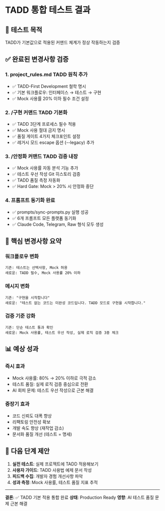 # TADD 통합 테스트 결과

## 🧪 테스트 목적
TADD가 기본값으로 적용된 커맨드 체계가 정상 작동하는지 검증

## ✅ 완료된 변경사항 검증

### 1. project_rules.md TADD 원칙 추가
- ✅ TADD-First Development 철학 명시
- ✅ 기본 워크플로우: 인터페이스 → 테스트 → 구현
- ✅ Mock 사용률 20% 이하 필수 조건 설정

### 2. /구현 커맨드 TADD 기본화
- ✅ TADD 3단계 프로세스 필수 적용
- ✅ Mock 사용 절대 금지 명시
- ✅ 품질 게이트 4가지 체크포인트 설정
- ✅ 레거시 모드 escape 옵션 (--legacy) 추가

### 3. /안정화 커맨드 TADD 검증 내장
- ✅ Mock 사용률 자동 분석 기능 추가
- ✅ 테스트 우선 작성 Git 히스토리 검증
- ✅ TADD 품질 측정 자동화
- ✅ Hard Gate: Mock > 20% 시 안정화 중단

### 4. 프롬프트 동기화 완료
- ✅ prompts/sync-prompts.py 실행 성공
- ✅ 6개 프롬프트 모든 플랫폼 동기화
- ✅ Claude Code, Telegram, Raw 형식 모두 생성

## 🎯 핵심 변경사항 요약

### 워크플로우 변화
```
기존: 테스트는 선택사항, Mock 허용
새로운: TADD 필수, Mock 사용률 20% 이하
```

### 메시지 변화
```
기존: "구현을 시작합니다"
새로운: "테스트 없는 코드는 미완성 코드입니다. TADD 모드로 구현을 시작합니다."
```

### 검증 기준 강화
```
기존: 단순 테스트 통과 확인
새로운: Mock 사용률, 테스트 우선 작성, 실제 로직 검증 3중 체크
```

## 📊 예상 성과

### 즉시 효과
- Mock 사용률: 80% → 20% 이하로 극적 감소
- 테스트 품질: 실제 로직 검증 중심으로 전환
- AI 회피 문제: 테스트 우선 작성으로 근본 해결

### 중장기 효과
- 코드 신뢰도 대폭 향상
- 리팩토링 안전성 확보
- 개발 속도 향상 (재작업 감소)
- 문서화 품질 개선 (테스트 = 명세)

## 🚀 다음 단계 제안

1. **실전 테스트**: 실제 프로젝트에 TADD 적용해보기
2. **사용자 가이드**: TADD 사용법 예제 문서 작성
3. **피드백 수집**: 개발자 경험 개선사항 파악
4. **성과 측정**: Mock 사용률, 테스트 품질 지표 추적

---

**결론**: ✅ TADD 기본 적용 통합 완료
**상태**: Production Ready
**영향**: AI 테스트 품질 문제 근본 해결
